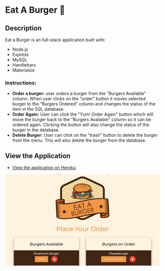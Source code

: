 # Eat A Burger :hamburger:	

## Description

Eat a Burger is an full-stack application built with:
* Node.js
* Express
* MySQL
* Handlebars
* Materialize

### Instructions:
* **Order a burger:** user orders a burger from the "Burgers Available" column. When user clicks on the "order" button it moves selected burger to the "Burgers Ordered" column and changes the status of the item in the SQL database.
* **Order Again:** User can click the "Yum! Order Again" button which will move the burger back to the "Burgers Available" column so it can be ordered again. Clicking the button will also change the status of the burger in the database.
* **Delete Burger:** User can click on the "trash" button to delete the burger from the menu. This will also delete the burger from the database.

## View the Application

* [View the application on Heroku](https://desolate-sands-99860.herokuapp.com/)

<img src="/public/images/EatABurger.PNG" alt="screenshot burger app" width="600px">

